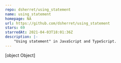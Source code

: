 ```yaml
---
repo: dsherret/using_statement
name: using_statement
homepage: NA
url: https://github.com/dsherret/using_statement
stars: 69
starredAt: 2021-04-03T18:01:36Z
description: |-
    "Using statement" in JavaScript and TypeScript.
---
```


[object Object]
